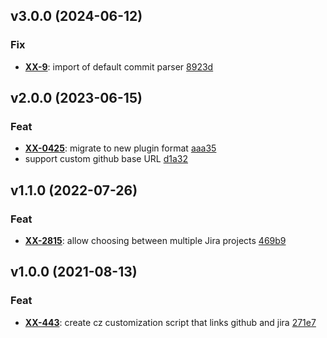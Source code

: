 ## v3.0.0 (2024-06-12)

### Fix

- **[XX-9](https://myproject.atlassian.net/browse/XX-9)**: import of default commit parser [8923d](https://github.com//apheris/cz_github_jira_conventional/commit/8923d361adc983b0ad6260631530d0fb60aaef74)

## v2.0.0 (2023-06-15)

### Feat

- **[XX-0425](https://myproject.atlassian.net/browse/XX-0425)**: migrate to new plugin format [aaa35](https://github.com//apheris/cz_github_jira_conventional/commit/aaa35fbfbd95ee313916ac175f11efbf55635fab)
- support custom github base URL [d1a32](https://github.com//apheris/cz_github_jira_conventional/commit/d1a322beabf402594d2a00abd9270e4c1c09d035)

## v1.1.0 (2022-07-26)

### Feat

- **[XX-2815](https://myproject.atlassian.net/browse/XX-2815)**: allow choosing between multiple Jira projects [469b9](https://github.com/apheris/cz_github_jira_conventional/commit/469b94c3bb3aa61c6b8c53627c064e5921b4d912)

## v1.0.0 (2021-08-13)

### Feat

- **[XX-443](https://myproject.atlassian.net/browse/XX-443)**: create cz customization script that links github and jira [271e7](https://github.com/apheris/cz_github_jira_conventional/commit/271e78a3d8505192615702434ef9839b2ef3c08c)
